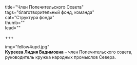 title="Член Попечительского Совета"  
tags="благотворительный фонд, команда"  
cat="Структура фонда"  
thumb=""  
lead=""

+++

img="fellow4upd.jpg"    
**Куреева Лидия Вадимовна** – член Попечительского совета, руководитель кружка народных промыслов Севера.
